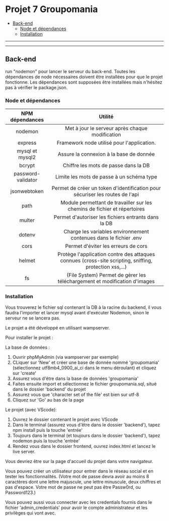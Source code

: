 # Projet 7 Groupomania
  - [Back-end](#back-end)
    - [Node et dépendances](#node-et-dépendances)
    - [Installation](#installation)
--------------------------------------------------------------------------------------------------------------------

--------------------------------------------------------------------------------------------------------------------
## Back-end

run "nodemon" pour lancer le serveur du back-end. Toutes les dépendances de node nécessaires doivent être installées pour que le projet fonctionne.
Les dépendances sont supposées être installées mais n'hésitez pas à vérifier le package.json.

### Node et dépendances 


| NPM dépendances                   | Utilité                                                                                                       |
|:---------------------------------:|:-------------------------------------------------------------------------------------------------------------:|
| nodemon                           |Met à jour le serveur après chaque modification                                                                |
| express                           |Framework node utilisé pour l'application.                                                                     |
| mysql et mysql2                          |Assure la connexion à la base de donnée                                                              |
| bcrypt                            |Chiffre les mots de passe dans la DB                                                                           |
| password-validator                |Limite les mots de passe à un schéma type                                                                      |
| jsonwebtoken                      |Permet de créer un token d'identification pour sécuriser les routes de l'api                                   |
| path                              |Module permettant de travailler sur les chemins de fichier et répertoires                                      |
| multer                            |Permet d'autoriser les fichiers entrants dans la DB                                                            |
| dotenv                            |Charge les variables environnement contenues dans le fichier .env                                              |
| cors                              |Permet d'éviter les erreurs de cors                                                                            |
| helmet                            |Protège l'application contre des attaques connues (cross-site scripting, sniffing, protection xss,...)         |
| fs                                |(File System) Permet de gèrer les téléchargement et modification d'images                                      |

### Installation

Vous trouverez le fichier sql contenant la DB à la racine du backend, il vous faudra l'importer et lancer mysql avant d'exécuter Nodemon, sinon le serveur ne se lancera pas.

Le projet a été développé en utilisant wampserver.

Pour installer le projet :

La base de données :

1. Ouvrir phpMyAdmin (via wampserver par exemple)
2. CLiquer sur 'New' et créer une base de donnée nommé 'groupomania' (sélectionnez utf8mb4_0900_ai_ci dans le menu déroulant) et cliquez sur 'create'
5. Assurez vous d'être dans la base de données 'groupomania'
4. Faites ensuite import et sélectionnez le fichier groupomania.sql, situé dans le dossier 'backend' du projet
5. Assurez vous que 'character set of the file' est bien sur utf-8
6. Cliquez sur 'Go' au bas de la page

Le projet (avec VScode):

1. Ouvrez le dossier contenant le projet avec VScode
2. Dans le terminal (assurez vous d'être dans le dossier 'backend'), tapez npm install puis la touche 'entrée'
3. Toujours dans le terminal (et toujours dans le dossier 'backend'), tapez nodemon puis la touche 'entrée'
4. Rendez vous dans le dossier frontend, ouvrez index.html et lancez le live server.

Vous devriez être sur la page d'accueil du projet dans votre navigateur.

Vous pouvez créer un utilisateur pour entrer dans le réseau social et en tester les fonctionnalités. (Votre mot de passe devra avoir au moins 8 caractères dont une lettre majuscule, une lettre minuscule, deux chiffres et pas d'espace. Votre mot de passe ne peut pas être Passw0rd, ou Password123.)

Vous pouvez aussi vous connecter avec les credentials fournis dans le fichier 'admin_credentials' pour avoir le compte administrateur et les privilèges qui vont avec.